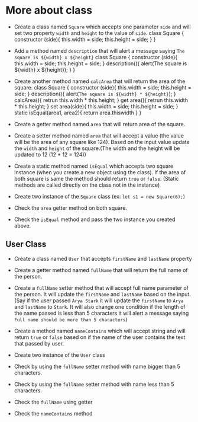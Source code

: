 # More about class

- Create a class named `Square` which accepts one parameter `side` and will set two property `width` and `height` to the value of `side`.
class Square {
    constructor (side){
        this.width = side;
        this.height = side;
    }
}

- Add a method named `description` that will alert a message saying `The square is ${width} x ${height}`
class Square {
    constructor (side){
        this.width = side;
        this.height = side;
    }
    description(){
        alert(The square is ${width} x ${height});
    }
}
- Create another method named `calcArea` that will return the area of the square.
class Square {
    constructor (side){
        this.width = side;
        this.height = side;
    }
    description(){
        alert(`The square is ${width} * ${height}`);
    }
    calcArea(){
        retrun this.width * this.height;
    }
    get area(){
        retrun this.width * this.height;
    }
    set area(side){
        this.width = side;
        this.height = side;
    }
    static isEqual(area1, area2){
        return area.thiswidth
    }
}
- Create a getter method named `area` that will return area of the square.

- Create a setter method named `area` that will accept a value (the value will be the area of any square like 124). Based on the input value update the `width` and `height` of the square.(The width and the height will be updated to 12 (12 \* 12 = 124))

- Create a static method named `isEqual` which accepts two square instance (when you create a new object using the class). If the area of both square is same the method should return `true` or `false`. (Static methods are called directly on the class not in the instance)

- Create two instance of the `Square` class (ex: `let s1 = new Square(6);`)

- Check the `area` getter method on both square.

- Check the `isEqual` method and pass the two instance you created above.

## User Class

- Create a class named `User` that accepts `firstName` and `lastName` property

- Create a getter method named `fullName` that will return the full name of the person.

- Create a `fullName` setter method that will accept full name parameter of the person. It will update the `firstName` and `lastName` based on the input. (Say if the user passed `Arya Stark` it will update the `firstName` to `Arya` and `lastName` to `Stark`. It will also change one condition if the length of the name passed is less than 5 characters it will alert a message saying `Full name should be more than 5 characters`)

- Create a method named `nameContains` which will accept string and will return `true` or `false` based on if the name of the user contains the text that passed by user.

- Create two instance of the `User` class

- Check by using the `fullName` setter method with name bigger than 5 characters.

- Check by using the `fullName` setter method with name less than 5 characters.

- Check the `fullName` using getter

- Check the `nameContains` method
